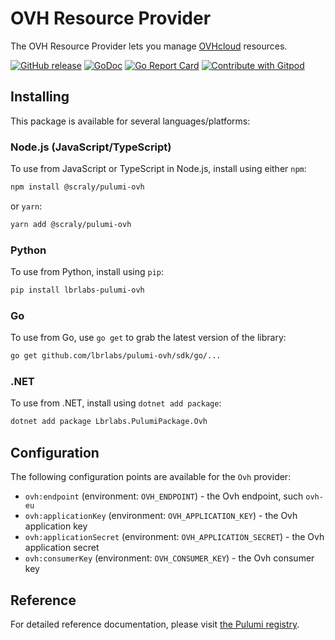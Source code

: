 # OVH Resource Provider

The OVH Resource Provider lets you manage [OVHcloud](https://www.ovhcloud.com/en/) resources.

<a href="https://github.com/scraly/pulumi-ovh/releases/latest"><img alt="GitHub release" src="https://img.shields.io/github/v/release/scraly/pulumi-ovh?logo=github&style=flat-square"></a>
[![GoDoc](https://godoc.org/github.com/scraly/pulumi-ovh?status.svg)](https://godoc.org/github.com/scraly/pulumi-ovh)
[![Go Report Card](https://goreportcard.com/badge/github.com/scraly/pulumi-ovh)](https://goreportcard.com/report/github.com/scraly/pulumi-ovh)
<a href="https://gitpod.io/#https://github.com/scraly/pulumi-ovh"><img src="https://img.shields.io/badge/Contribute%20with-Gitpod-908a85?logo=gitpod" alt="Contribute with Gitpod"/></a>

## Installing

This package is available for several languages/platforms:

### Node.js (JavaScript/TypeScript)

To use from JavaScript or TypeScript in Node.js, install using either `npm`:

```bash
npm install @scraly/pulumi-ovh
```

or `yarn`:

```bash
yarn add @scraly/pulumi-ovh
```

### Python

To use from Python, install using `pip`:

```bash
pip install lbrlabs-pulumi-ovh
```

### Go

To use from Go, use `go get` to grab the latest version of the library:

```bash
go get github.com/lbrlabs/pulumi-ovh/sdk/go/...
```

### .NET

To use from .NET, install using `dotnet add package`:

```bash
dotnet add package Lbrlabs.PulumiPackage.Ovh
```

## Configuration

The following configuration points are available for the `Ovh` provider:

- `ovh:endpoint` (environment: `OVH_ENDPOINT`) - the Ovh endpoint, such `ovh-eu`
- `ovh:applicationKey` (environment: `OVH_APPLICATION_KEY`) - the Ovh application key
- `ovh:applicationSecret` (environment: `OVH_APPLICATION_SECRET`) - the Ovh application secret
- `ovh:consumerKey` (environment: `OVH_CONSUMER_KEY`) - the Ovh consumer key

## Reference

For detailed reference documentation, please visit [the Pulumi registry](https://www.pulumi.com/registry/packages/ovh/api-docs/).

